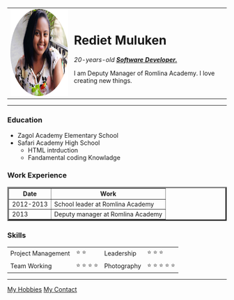 <html> 
    <head>  
        <meta charset = "utf-8">
    </head>
    <body>
        <table cellspacing = "20">
            <tr>
                <td><img src="imgred-1684875184-modified.png" width="200" height="200" alt="Rediet profile picture"></td>
                <td><h1>Rediet Muluken</h1>
                <P><em>20-years-old <strong><a href="https://www.linkedin.com/in/rediet-muluken-7ba144229/overlay/contact-info/">Software Developer.</a></strong></em></p>
                <p>I am Deputy Manager of Romlina Academy. I love creating new things.</p></td>
            </tr>
        </table>
        <hr size ="3">
        <h3>Education</h3>
        <ul>
            <li> Zagol Academy Elementary School</li>
            <li>Safari Academy High School
                <ul> 
                  <li>HTML intrduction </li>
                  <li>Fandamental coding Knowladge</li>
                </ul>
            </li>
        </ul>
        <h3>Work Experience </h3>
        <table border="3">
            <thead>
                <tr>
                    <th>Date</th>
                    <th>Work</th>
                </tr>
            </thead>
            <tbody>
                <tr>
                   <td>2012-2013</td>
                   <td>School leader at Romlina Academy</td>
                </tr>
                <tr>
                   <td>2013</td>
                   <td>Deputy manager at Romlina Academy</td>
                </tr>
            </tbody>
        </table>
        <h3>Skills</h3>
        <table>
            <tr>
                <td>Project Management</td>
                <td>&#11088 &#11088</td>
                <td>Leadership</td>
                <td>&#11088 &#11088 &#11088</td>
            </tr>
            <tr>
                <td>Team Working</td>
                <td>&#11088 &#11088 &#11088 &#11088 </td>
                <td>Photography</td>
                <td>&#11088 &#11088 &#11088 &#11088 &#11088</td>
            </tr>
        </table>
        <hr>
        <a href="My hobbies.html">My Hobbies</a>
        <a href="My contact.html">My Contact</a>
    </body>
</html>
